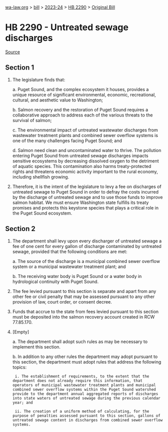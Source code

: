 [wa-law.org](/) > [bill](/bill/) > [2023-24](/bill/2023-24/) > [HB 2290](/bill/2023-24/hb/2290/) > [Original Bill](/bill/2023-24/hb/2290/1/)

# HB 2290 - Untreated sewage discharges

[Source](http://lawfilesext.leg.wa.gov/biennium/2023-24/Pdf/Bills/House%20Bills/2290.pdf)

## Section 1
1. The legislature finds that:

    a. Puget Sound, and the complex ecosystem it houses, provides a unique resource of significant environmental, economic, recreational, cultural, and aesthetic value to Washington;

    b. Salmon recovery and the restoration of Puget Sound requires a collaborative approach to address each of the various threats to the survival of salmon;

    c. The environmental impact of untreated wastewater discharges from wastewater treatment plants and combined sewer overflow systems is one of the many challenges facing Puget Sound; and

    d. Salmon need clean and uncontaminated water to thrive. The pollution entering Puget Sound from untreated sewage discharges impacts sensitive ecosystems by decreasing dissolved oxygen to the detriment of aquatic species. This contamination also harms treaty-protected rights and threatens economic activity important to the rural economy, including shellfish growing.

2. Therefore, it is the intent of the legislature to levy a fee on discharges of untreated sewage to Puget Sound in order to defray the costs incurred by the discharge of untreated sewage and to use those funds to improve salmon habitat. We must ensure Washington state fulfills its treaty promises and protects this keystone species that plays a critical role in the Puget Sound ecosystem.

## Section 2
1. The department shall levy upon every discharger of untreated sewage a fee of one cent for every gallon of discharge contaminated by untreated sewage, provided that the following conditions are met:

    a. The source of the discharge is a municipal combined sewer overflow system or a municipal wastewater treatment plant; and

    b. The receiving water body is Puget Sound or a water body in hydrological continuity with Puget Sound.

2. The fee levied pursuant to this section is separate and apart from any other fee or civil penalty that may be assessed pursuant to any other provision of law, court order, or consent decree.

3. Funds that accrue to the state from fees levied pursuant to this section must be deposited into the salmon recovery account created in RCW 77.85.170.

4. [Empty]

    a. The department shall adopt such rules as may be necessary to implement this section.

    b. In addition to any other rules the department may adopt pursuant to this section, the department must adopt rules that address the following topics:

        i. The establishment of requirements, to the extent that the department does not already require this information, that operators of municipal wastewater treatment plants and municipal combined sewer overflow systems within the Puget Sound watershed provide to the department annual aggregated reports of discharges into state waters of untreated sewage during the previous calendar year; and

        ii. The creation of a uniform method of calculating, for the purpose of penalties assessed pursuant to this section, gallons of untreated sewage content in discharges from combined sewer overflow systems.
